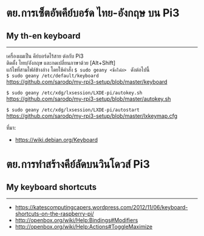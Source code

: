 # ตย.การเซ็ตอัพคีย์บอร์ด ไทย-อังกฤษ บน Pi3  
## My th-en keyboard  
----  
เครื่องผมเป็น คีย์บอร์ดไร้สาย ต่อกับ Pi3  
ติดตั้ง ไทย/อังกฤษ และกดเปลี่ยนภาษาด้วย [Alt+Shift]  
แก้ไขที่สามไฟล์ข้างล่าง โดยใช้คำสั่ง `$ sudo geany <ชื่อไฟล์> ` ดังต่อไปนี้    
`$ sudo geany /etc/default/keyboard `  
  https://github.com/sarodp/my-rpi3-setup/blob/master/keyboard  
  
`$ sudo geany /etc/xdg/lxsession/LXDE-pi/autokey.sh `    
  https://github.com/sarodp/my-rpi3-setup/blob/master/autokey.sh  
  
`$ sudo geany /etc/xdg/lxsession/LXDE-pi/autostart `  
  https://github.com/sarodp/my-rpi3-setup/blob/master/lxkeymap.cfg  
  
ที่มา:
* https://wiki.debian.org/Keyboard
  

# ตย.การทำสร้างคีย์ลัดบนวินโดวส์ Pi3   
## My keyboard shortcuts  
---- 

* https://katescomputingcapers.wordpress.com/2012/11/06/keyboard-shortcuts-on-the-raspberry-pi/  
* http://openbox.org/wiki/Help:Bindings#Modifiers  
* http://openbox.org/wiki/Help:Actions#ToggleMaximize  
